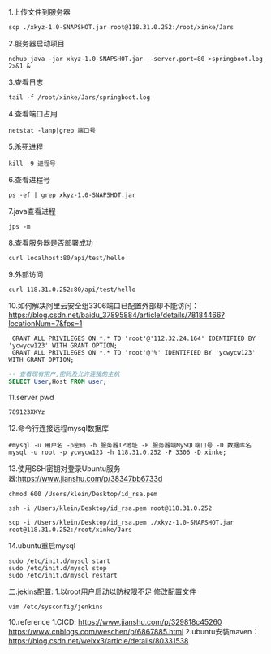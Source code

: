 1.上传文件到服务器
```shell
scp ./xkyz-1.0-SNAPSHOT.jar root@118.31.0.252:/root/xinke/Jars
```
2.服务器启动项目
```shell
nohup java -jar xkyz-1.0-SNAPSHOT.jar --server.port=80 >springboot.log 2>&1 &
```

3.查看日志
```shell
tail -f /root/xinke/Jars/springboot.log 
```
4.查看端口占用
```shell
netstat -lanp|grep 端口号
```
5.杀死进程
```shell
kill -9 进程号
```
6.查看进程号
```shell
ps -ef | grep xkyz-1.0-SNAPSHOT.jar
```
7.java查看进程
```shell
jps -m
```
8.查看服务器是否部署成功
```shell
curl localhost:80/api/test/hello
```
9.外部访问
```shell
curl 118.31.0.252:80/api/test/hello
```

10.如何解决阿里云安全组3306端口已配置外部却不能访问：
https://blog.csdn.net/baidu_37895884/article/details/78184466?locationNum=7&fps=1
```shell
 GRANT ALL PRIVILEGES ON *.* TO 'root'@'112.32.24.164' IDENTIFIED BY 'ycwycw123' WITH GRANT OPTION;
 GRANT ALL PRIVILEGES ON *.* TO 'root'@'%' IDENTIFIED BY 'ycwycw123' WITH GRANT OPTION;
```
```sql
-- 查看现有用户,密码及允许连接的主机
SELECT User,Host FROM user;
```
11.server pwd
```shell
789123XKYz
```
12.命令行连接远程mysql数据库
```shell
#mysql -u 用户名 -p密码 -h 服务器IP地址 -P 服务器端MySQL端口号 -D 数据库名
mysql -u root -p ycwycw123 -h 118.31.0.252 -P 3306 -D xinke;
```

13.使用SSH密钥对登录Ubuntu服务器:https://www.jianshu.com/p/38347bb6733d
```shell
chmod 600 /Users/klein/Desktop/id_rsa.pem
```
```shell
ssh -i /Users/klein/Desktop/id_rsa.pem root@118.31.0.252
```
```shell
scp -i /Users/klein/Desktop/id_rsa.pem ./xkyz-1.0-SNAPSHOT.jar root@118.31.0.252:/root/xinke/Jars
```

14.ubuntu重启mysql
```shell
sudo /etc/init.d/mysql start
sudo /etc/init.d/mysql stop
sudo /etc/init.d/mysql restart
```

二.jekins配置:
1.以root用户启动以防权限不足 修改配置文件
```shell
vim /etc/sysconfig/jenkins
```

10.reference
1.CICD:
https://www.jianshu.com/p/329818c45260
https://www.cnblogs.com/weschen/p/6867885.html
2.ubuntu安装maven：
https://blog.csdn.net/weixx3/article/details/80331538



